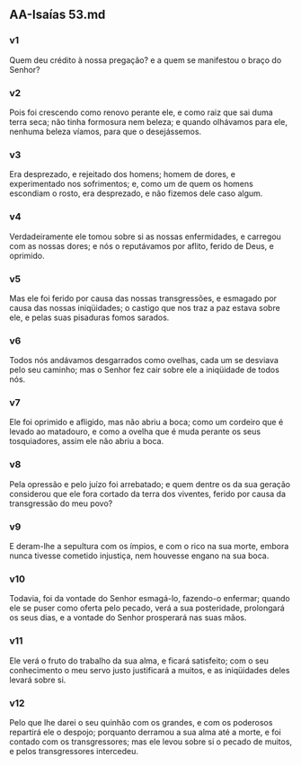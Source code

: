 ## AA-Isaías 53.md
### v1
 Quem deu crédito à nossa pregação? e a quem se manifestou o braço do Senhor?
### v2
 Pois foi crescendo como renovo perante ele, e como raiz que sai duma terra seca; não tinha formosura nem beleza; e quando olhávamos para ele, nenhuma beleza víamos, para que o desejássemos.
### v3
 Era desprezado, e rejeitado dos homens; homem de dores, e experimentado nos sofrimentos; e, como um de quem os homens escondiam o rosto, era desprezado, e não fizemos dele caso algum.
### v4
 Verdadeiramente ele tomou sobre si as nossas enfermidades, e carregou com as nossas dores; e nós o reputávamos por aflito, ferido de Deus, e oprimido.
### v5
 Mas ele foi ferido por causa das nossas transgressões, e esmagado por causa das nossas iniqüidades; o castigo que nos traz a paz estava sobre ele, e pelas suas pisaduras fomos sarados.
### v6
 Todos nós andávamos desgarrados como ovelhas, cada um se desviava pelo seu caminho; mas o Senhor fez cair sobre ele a iniqüidade de todos nós.
### v7
 Ele foi oprimido e afligido, mas não abriu a boca; como um cordeiro que é levado ao matadouro, e como a ovelha que é muda perante os seus tosquiadores, assim ele não abriu a boca.
### v8
 Pela opressão e pelo juízo foi arrebatado; e quem dentre os da sua geração considerou que ele fora cortado da terra dos viventes, ferido por causa da transgressão do meu povo?
### v9
 E deram-lhe a sepultura com os ímpios, e com o rico na sua morte, embora nunca tivesse cometido injustiça, nem houvesse engano na sua boca.
### v10
 Todavia, foi da vontade do Senhor esmagá-lo, fazendo-o enfermar; quando ele se puser como oferta pelo pecado, verá a sua posteridade, prolongará os seus dias, e a vontade do Senhor prosperará nas suas mãos.
### v11
 Ele verá o fruto do trabalho da sua alma, e ficará satisfeito; com o seu conhecimento o meu servo justo justificará a muitos, e as iniqüidades deles levará sobre si.
### v12
 Pelo que lhe darei o seu quinhão com os grandes, e com os poderosos repartirá ele o despojo; porquanto derramou a sua alma até a morte, e foi contado com os transgressores; mas ele levou sobre si o pecado de muitos, e pelos transgressores intercedeu.
